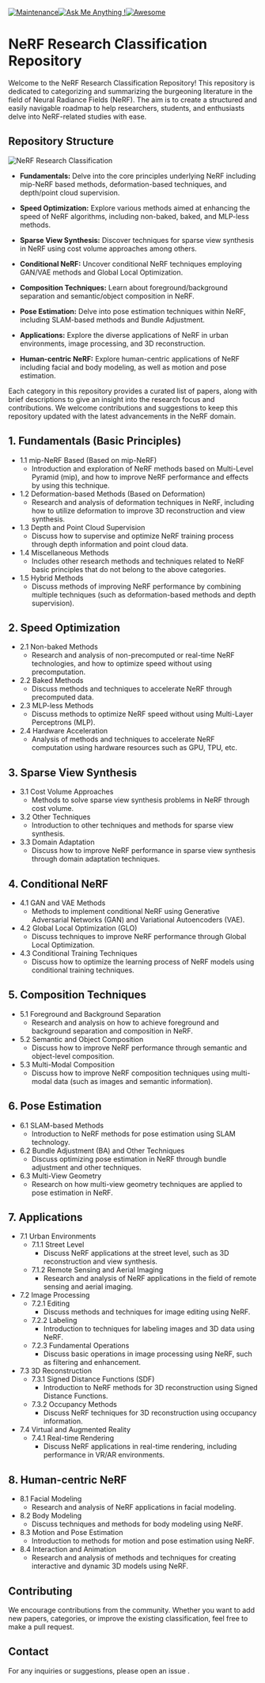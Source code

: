 [![Maintenance](https://img.shields.io/badge/Maintained%3F-YES-green.svg)]()[![Ask Me Anything !](https://img.shields.io/badge/Ask%20me-anything-1abc9c.svg)](https://GitHub.com/Naereen/ama)[![Awesome](https://awesome.re/badge.svg)](https://awesome.re)

# NeRF Research Classification Repository

Welcome to the NeRF Research Classification Repository! This repository is dedicated to categorizing and summarizing the burgeoning literature in the field of Neural Radiance Fields (NeRF). The aim is to create a structured and easily navigable roadmap to help researchers, students, and enthusiasts delve into NeRF-related studies with ease.

## Repository Structure

![NeRF Research Classification](https://github.com/1438802682/NeRF-Research-Atlas/blob/main/NeRF%20Research%20Classification.png)

- **Fundamentals:** Delve into the core principles underlying NeRF including mip-NeRF based methods, deformation-based techniques, and depth/point cloud supervision.
  
- **Speed Optimization:** Explore various methods aimed at enhancing the speed of NeRF algorithms, including non-baked, baked, and MLP-less methods.

- **Sparse View Synthesis:** Discover techniques for sparse view synthesis in NeRF using cost volume approaches among others.

- **Conditional NeRF:** Uncover conditional NeRF techniques employing GAN/VAE methods and Global Local Optimization.

- **Composition Techniques:** Learn about foreground/background separation and semantic/object composition in NeRF.

- **Pose Estimation:** Delve into pose estimation techniques within NeRF, including SLAM-based methods and Bundle Adjustment.

- **Applications:** Explore the diverse applications of NeRF in urban environments, image processing, and 3D reconstruction.

- **Human-centric NeRF:** Explore human-centric applications of NeRF including facial and body modeling, as well as motion and pose estimation.

Each category in this repository provides a curated list of papers, along with brief descriptions to give an insight into the research focus and contributions. We welcome contributions and suggestions to keep this repository updated with the latest advancements in the NeRF domain.



## 1. Fundamentals (Basic Principles)

   - 1.1 mip-NeRF Based (Based on mip-NeRF)
     - Introduction and exploration of NeRF methods based on Multi-Level Pyramid (mip), and how to improve NeRF performance and effects by using this technique.
   - 1.2 Deformation-based Methods (Based on Deformation)
     - Research and analysis of deformation techniques in NeRF, including how to utilize deformation to improve 3D reconstruction and view synthesis.
   - 1.3 Depth and Point Cloud Supervision
     - Discuss how to supervise and optimize NeRF training process through depth information and point cloud data.
   - 1.4 Miscellaneous Methods
     - Includes other research methods and techniques related to NeRF basic principles that do not belong to the above categories.
   - 1.5 Hybrid Methods
     - Discuss methods of improving NeRF performance by combining multiple techniques (such as deformation-based methods and depth supervision).

## 2. Speed Optimization

   - 2.1 Non-baked Methods
     - Research and analysis of non-precomputed or real-time NeRF technologies, and how to optimize speed without using precomputation.
   - 2.2 Baked Methods
     - Discuss methods and techniques to accelerate NeRF through precomputed data.
   - 2.3 MLP-less Methods
     - Discuss methods to optimize NeRF speed without using Multi-Layer Perceptrons (MLP).
   - 2.4 Hardware Acceleration
     - Analysis of methods and techniques to accelerate NeRF computation using hardware resources such as GPU, TPU, etc.

## 3. Sparse View Synthesis

   - 3.1 Cost Volume Approaches
     - Methods to solve sparse view synthesis problems in NeRF through cost volume.
   - 3.2 Other Techniques
     - Introduction to other techniques and methods for sparse view synthesis.
   - 3.3 Domain Adaptation
     - Discuss how to improve NeRF performance in sparse view synthesis through domain adaptation techniques.

## 4. Conditional NeRF

   - 4.1 GAN and VAE Methods
     - Methods to implement conditional NeRF using Generative Adversarial Networks (GAN) and Variational Autoencoders (VAE).
   - 4.2 Global Local Optimization (GLO)
     - Discuss techniques to improve NeRF performance through Global Local Optimization.
   - 4.3 Conditional Training Techniques
     - Discuss how to optimize the learning process of NeRF models using conditional training techniques.

## 5. Composition Techniques

   - 5.1 Foreground and Background Separation
     - Research and analysis on how to achieve foreground and background separation and composition in NeRF.
   - 5.2 Semantic and Object Composition
     - Discuss how to improve NeRF performance through semantic and object-level composition.
   - 5.3 Multi-Modal Composition
     - Discuss how to improve NeRF composition techniques using multi-modal data (such as images and semantic information).

## 6. Pose Estimation

   - 6.1 SLAM-based Methods
     - Introduction to NeRF methods for pose estimation using SLAM technology.
   - 6.2 Bundle Adjustment (BA) and Other Techniques
     - Discuss optimizing pose estimation in NeRF through bundle adjustment and other techniques.
   - 6.3 Multi-View Geometry
     - Research on how multi-view geometry techniques are applied to pose estimation in NeRF.

## 7. Applications

   - 7.1 Urban Environments
     - 7.1.1 Street Level
       - Discuss NeRF applications at the street level, such as 3D reconstruction and view synthesis.
     - 7.1.2 Remote Sensing and Aerial Imaging
       - Research and analysis of NeRF applications in the field of remote sensing and aerial imaging.
   - 7.2 Image Processing
     - 7.2.1 Editing
       - Discuss methods and techniques for image editing using NeRF.
     - 7.2.2 Labeling
       - Introduction to techniques for labeling images and 3D data using NeRF.
     - 7.2.3 Fundamental Operations
       - Discuss basic operations in image processing using NeRF, such as filtering and enhancement.
   - 7.3 3D Reconstruction
     - 7.3.1 Signed Distance Functions (SDF)
       - Introduction to NeRF methods for 3D reconstruction using Signed Distance Functions.
     - 7.3.2 Occupancy Methods
       - Discuss NeRF techniques for 3D reconstruction using occupancy information.
   - 7.4 Virtual and Augmented Reality
     - 7.4.1 Real-time Rendering
       - Discuss NeRF applications in real-time rendering, including performance in VR/AR environments.

## 8. Human-centric NeRF

   - 8.1 Facial Modeling
     - Research and analysis of NeRF applications in facial modeling.
   - 8.2 Body Modeling
     - Discuss techniques and methods for body modeling using NeRF.
   - 8.3 Motion and Pose Estimation
     - Introduction to methods for motion and pose estimation using NeRF.
   - 8.4 Interaction and Animation
     - Research and analysis of methods and techniques for creating interactive and dynamic 3D models using NeRF.



## Contributing

We encourage contributions from the community. Whether you want to add new papers, categories, or improve the existing classification, feel free to make a pull request.

## Contact
For any inquiries or suggestions, please open an issue .

